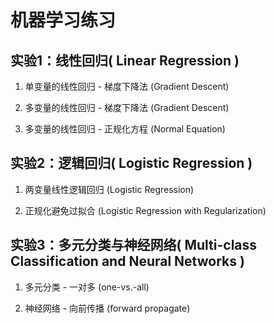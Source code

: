 # 机器学习练习

## 实验1：线性回归( Linear Regression )

1. 单变量的线性回归 - 梯度下降法 (Gradient Descent)

2. 多变量的线性回归 - 梯度下降法 (Gradient Descent)

3. 多变量的线性回归 - 正规化方程 (Normal Equation)

## 实验2：逻辑回归( Logistic Regression )

1. 两变量线性逻辑回归 (Logistic Regression)

2. 正规化避免过拟合 (Logistic Regression with Regularization)

## 实验3：多元分类与神经网络( Multi-class Classification and Neural Networks )

1. 多元分类 - 一对多 (one-vs.-all)

2. 神经网络 - 向前传播 (forward propagate)
